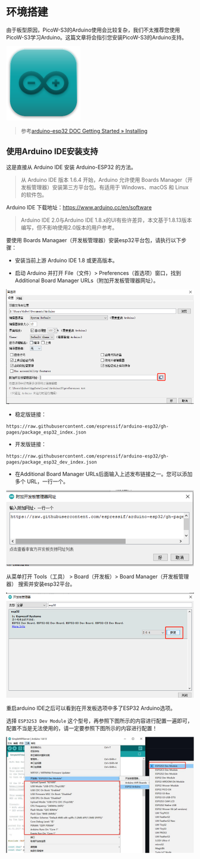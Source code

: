 # 环境搭建

由于板型原因，PicoW-S3的Arduino使用会比较复杂，我们不太推荐您使用PicoW-S3学习Arduino。这篇文章将会指引您安装PicoW-S3的Arduino支持。

![](../assets/images/logo_arduino.png)

> 参考[arduino-esp32 DOC Getting Started » Installing](https://docs.espressif.com/projects/arduino-esp32/en/latest/installing.html)

## 使用Arduino IDE安装支持

这是直接从 Arduino IDE 安装 Arduino-ESP32 的方法。

> 从 Arduino IDE 版本 1.6.4 开始，Arduino 允许使用 Boards Manager（开发板管理器）安装第三方平台包。有适用于 Windows、macOS 和 Linux 的软件包。

Arduino IDE 下载地址：https://www.arduino.cc/en/software

> Arduino IDE 2.0与Arduino IDE 1.8.x的UI有些许差异，本文基于1.8.13版本编写，但不影响使用2.0版本的用户参考。

要使用 Boards Managaer（开发板管理器）安装esp32平台包，请执行以下步骤：

- 安装当前上游 Arduino IDE 1.8 或更高版本。

- 启动 Arduino 并打开 File（文件）> Preferences（首选项）窗口，找到Additional Board Manager URLs（附加开发板管理器网址）。

![](../assets/images/install_guide_preferences.png)

- 稳定版链接：
```
https://raw.githubusercontent.com/espressif/arduino-esp32/gh-pages/package_esp32_index.json
```
- 开发版链接：
```
https://raw.githubusercontent.com/espressif/arduino-esp32/gh-pages/package_esp32_dev_index.json
```
- 在Additional Board Manager URLs后面输入上述发布链接之一。您可以添加多个 URL，一行一个。

![](../assets/images/install_guide_boards_manager_url.png)

从菜单打开 Tools（工具） > Board（开发板）> Board Manager（开发板管理器） 搜索并安装esp32平台。

![](../assets/images/install_guide_boards_manager_esp32.png)

重启arduino IDE之后可以看到在开发板选项中多了ESP32 Arduino选项。

选择 `ESP32S3 Dev Module` 这个型号，再参照下图所示的内容进行配置一遍即可，配置不当是无法使用的，请一定要参照下图所示的内容进行配置！

![](../assets/images/Board_chose.jpg)